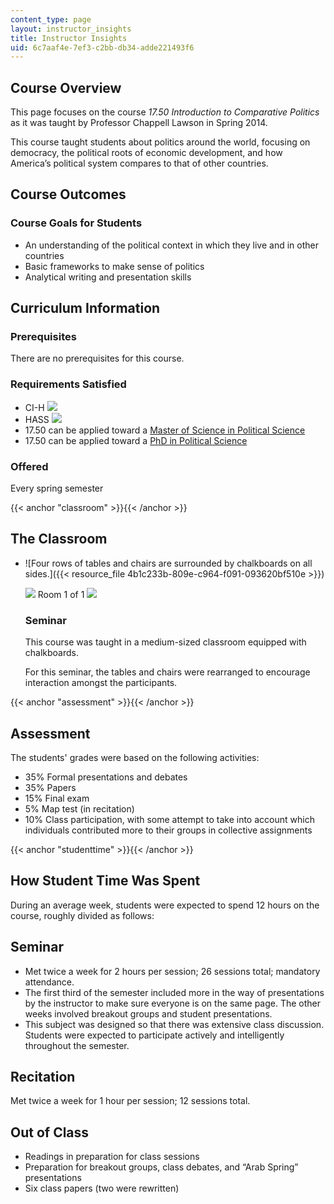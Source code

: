 ```yaml
---
content_type: page
layout: instructor_insights
title: Instructor Insights
uid: 6c7aaf4e-7ef3-c2bb-db34-adde221493f6
---
```


Course Overview
---------------

This page focuses on the course _17.50 Introduction to Comparative Politics_ as it was taught by Professor Chappell Lawson in Spring 2014.

This course taught students about politics around the world, focusing on democracy, the political roots of economic development, and how America’s political system compares to that of other countries.

Course Outcomes
---------------

### Course Goals for Students

*   An understanding of the political context in which they live and in other countries
*   Basic frameworks to make sense of politics
*   Analytical writing and presentation skills

Curriculum Information
----------------------

### Prerequisites

There are no prerequisites for this course.

### Requirements Satisfied

*   CI-H ![](/images/educator/icon-question-cih.png)
*   HASS ![](/images/educator/icon-question-hass.png)
*   17.50 can be applied toward a [Master of Science in Political Science](http://web.mit.edu/polisci/graduate/masters.html)
*   17.50 can be applied toward a [PhD in Political Science](http://web.mit.edu/polisci/graduate/phd.html)

### Offered

Every spring semester

{{< anchor "classroom" >}}{{< /anchor >}}

The Classroom
-------------

*   ![Four rows of tables and chairs are surrounded by chalkboards on all sides.]({{< resource_file 4b1c233b-809e-c964-f091-093620bf510e >}})
    
    ![](/images/educator/classroom_prev_dim.png) Room 1 of 1 ![](/images/educator/classroom_next_dim.png)
    
    ### Seminar
    
    This course was taught in a medium-sized classroom equipped with chalkboards.
    
    For this seminar, the tables and chairs were rearranged to encourage interaction amongst the participants.
    

{{< anchor "assessment" >}}{{< /anchor >}}

Assessment
----------

The students' grades were based on the following activities:

- 35% Formal presentations and debates
- 35% Papers
- 15% Final exam
- 5% Map test (in recitation)
- 10% Class participation, with some attempt to take into account which individuals contributed more to their groups in collective assignments

{{< anchor "studenttime" >}}{{< /anchor >}}

How Student Time Was Spent
--------------------------

During an average week, students were expected to spend 12 hours on the course, roughly divided as follows:

Seminar
-------

*   Met twice a week for 2 hours per session; 26 sessions total; mandatory attendance.
*   The first third of the semester included more in the way of presentations by the instructor to make sure everyone is on the same page. The other weeks involved breakout groups and student presentations.
*   This subject was designed so that there was extensive class discussion. Students were expected to participate actively and intelligently throughout the semester.

Recitation
----------

Met twice a week for 1 hour per session; 12 sessions total.

Out of Class
------------

*   Readings in preparation for class sessions
*   Preparation for breakout groups, class debates, and “Arab Spring” presentations
*   Six class papers (two were rewritten)